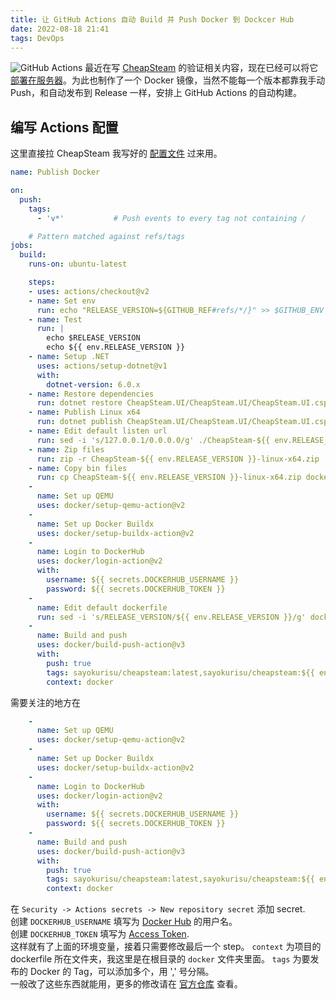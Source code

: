 ```yaml
---
title: 让 GitHub Actions 自动 Build 并 Push Docker 到 Dockcer Hub
date: 2022-08-18 21:41
tags: DevOps
---
```

![GitHub Actions](https://static.kuri.su/2022/11/c5d70f9575dc4f9cc93dd21e9133c01a.webp)
最近在写 [CheapSteam][1] 的验证相关内容，现在已经可以将它 [部署在服务器][2]。为此也制作了一个 Docker 镜像，当然不能每一个版本都靠我手动 Push，和自动发布到 Release 一样，安排上 GitHub Actions 的自动构建。
<!-- more -->
## 编写 Actions 配置
这里直接拉 CheapSteam 我写好的 [配置文件][3] 过来用。
````yml
name: Publish Docker

on:
  push:
    tags:        
      - 'v*'           # Push events to every tag not containing /

    # Pattern matched against refs/tags
jobs:
  build:
    runs-on: ubuntu-latest

    steps:
    - uses: actions/checkout@v2
    - name: Set env
      run: echo "RELEASE_VERSION=${GITHUB_REF#refs/*/}" >> $GITHUB_ENV
    - name: Test
      run: |
        echo $RELEASE_VERSION
        echo ${{ env.RELEASE_VERSION }}
    - name: Setup .NET
      uses: actions/setup-dotnet@v1
      with:
        dotnet-version: 6.0.x
    - name: Restore dependencies
      run: dotnet restore CheapSteam.UI/CheapSteam.UI/CheapSteam.UI.csproj
    - name: Publish Linux x64
      run: dotnet publish CheapSteam.UI/CheapSteam.UI/CheapSteam.UI.csproj --runtime linux-x64 -p:PublishSingleFile=true --self-contained true -o ./CheapSteam-${{ env.RELEASE_VERSION }}-linux-x64 -c Release
    - name: Edit default listen url
      run: sed -i 's/127.0.0.1/0.0.0.0/g' ./CheapSteam-${{ env.RELEASE_VERSION }}-linux-x64/appsettings.json
    - name: Zip files
      run: zip -r CheapSteam-${{ env.RELEASE_VERSION }}-linux-x64.zip ./CheapSteam-${{ env.RELEASE_VERSION }}-linux-x64
    - name: Copy bin files
      run: cp CheapSteam-${{ env.RELEASE_VERSION }}-linux-x64.zip docker/
    -
      name: Set up QEMU
      uses: docker/setup-qemu-action@v2
    -
      name: Set up Docker Buildx
      uses: docker/setup-buildx-action@v2
    -
      name: Login to DockerHub
      uses: docker/login-action@v2
      with:
        username: ${{ secrets.DOCKERHUB_USERNAME }}
        password: ${{ secrets.DOCKERHUB_TOKEN }}
    -
      name: Edit default dockerfile
      run: sed -i 's/RELEASE_VERSION/${{ env.RELEASE_VERSION }}/g' docker/dockerfile
    -
      name: Build and push
      uses: docker/build-push-action@v3
      with:
        push: true
        tags: sayokurisu/cheapsteam:latest,sayokurisu/cheapsteam:${{ env.RELEASE_VERSION }}
        context: docker
````
需要关注的地方在
````yml
    -
      name: Set up QEMU
      uses: docker/setup-qemu-action@v2
    -
      name: Set up Docker Buildx
      uses: docker/setup-buildx-action@v2
    -
      name: Login to DockerHub
      uses: docker/login-action@v2
      with:
        username: ${{ secrets.DOCKERHUB_USERNAME }}
        password: ${{ secrets.DOCKERHUB_TOKEN }}
    -
      name: Build and push
      uses: docker/build-push-action@v3
      with:
        push: true
        tags: sayokurisu/cheapsteam:latest,sayokurisu/cheapsteam:${{ env.RELEASE_VERSION }}
        context: docker
````
在 `Security -> Actions secrets -> New repository secret` 添加 secret.  
创建 `DOCKERHUB_USERNAME` 填写为 [Docker Hub][4] 的用户名。  
创建 `DOCKERHUB_TOKEN` 填写为 [Access Token][5].  
这样就有了上面的环境变量，接着只需要修改最后一个 step。
`context` 为项目的 dockerfile 所在文件夹，我这里是在根目录的 `docker` 文件夹里面。
`tags` 为要发布的 Docker 的 Tag，可以添加多个，用 ',' 号分隔。  
一般改了这些东西就能用，更多的修改请在 [官方仓库][6] 查看。  


  [1]: https://github.com/YukiCoco/CheapSteam
  [2]: https://github.com/YukiCoco/CheapSteam/blob/master/Docs/Deploy.md
  [3]: https://github.com/YukiCoco/CheapSteam/blob/master/.github/workflows/publish-docker.yml
  [4]: https://hub.docker.com/
  [5]: https://hub.docker.com/settings/security
  [6]: https://github.com/marketplace/actions/build-and-push-docker-images